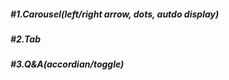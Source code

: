 ##### #1.Carousel(left/right arrow, dots, autdo display)
##### #2.Tab
##### #3.Q&A(accordian/toggle)
